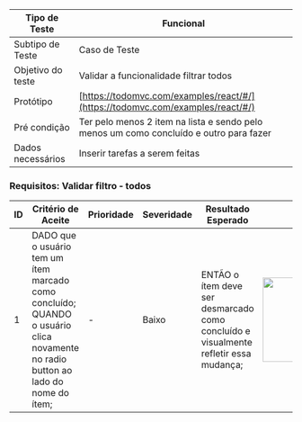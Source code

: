 | Tipo de Teste | Funcional |
|---------------|-----------|
| Subtipo de Teste | Caso de Teste |
| Objetivo do teste | Validar a funcionalidade filtrar todos |
| Protótipo | [https://todomvc.com/examples/react/#/](https://todomvc.com/examples/react/#/) |
| Pré condição | Ter pelo menos 2 item na lista e sendo pelo menos um como concluído e outro para fazer |
| Dados necessários | Inserir tarefas a serem feitas |

### Requisitos: Validar filtro - todos

| ID | Critério de Aceite | Prioridade | Severidade | Resultado Esperado | Resultado Obtido | Defeitos | Status |
|----|---------------------|------------|------------|--------------------|------------------|----------|--------|
| 1  | DADO que o usuário tem um ítem marcado como concluído; <br>QUANDO o usuário clica novamente no radio button ao lado do nome do ítem; | - | Baixo | ENTÃO o ítem deve ser desmarcado como concluído e visualmente refletir essa mudança; | <img src="https://github.com/laismedrado/todomvc/assets/31759644/52bc8e56-2992-4f95-801e-2fed84fb7900" width="350" height="150"  /> | - | 😀 |


